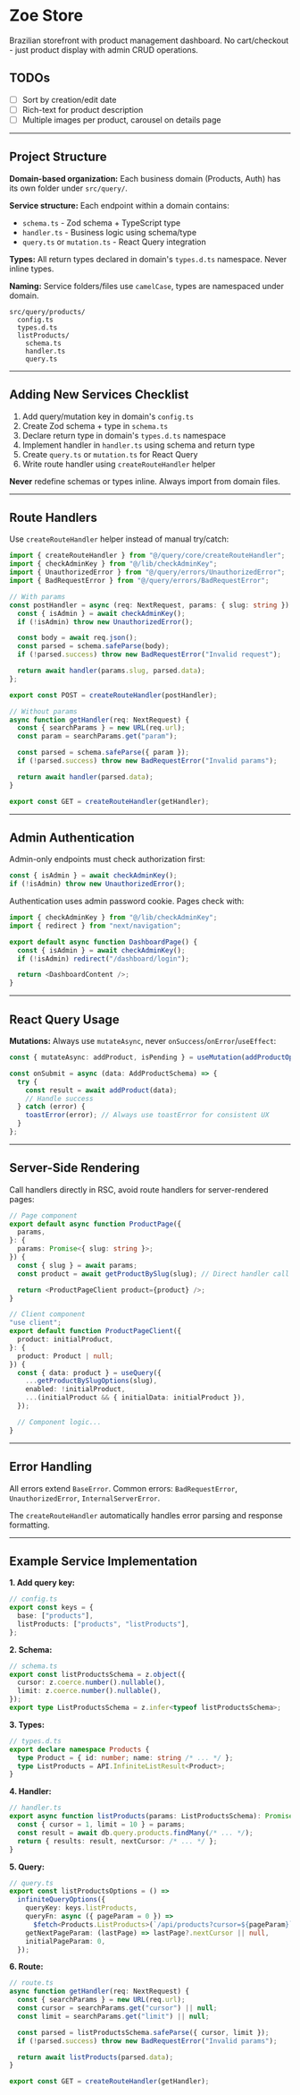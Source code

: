 # Zoe Store

Brazilian storefront with product management dashboard. No cart/checkout - just product display with admin CRUD operations.

## TODOs

- [ ] Sort by creation/edit date
- [ ] Rich-text for product description
- [ ] Multiple images per product, carousel on details page

---

## Project Structure

**Domain-based organization:** Each business domain (Products, Auth) has its own folder under `src/query/`.

**Service structure:** Each endpoint within a domain contains:

- `schema.ts` - Zod schema + TypeScript type
- `handler.ts` - Business logic using schema/type
- `query.ts` or `mutation.ts` - React Query integration

**Types:** All return types declared in domain's `types.d.ts` namespace. Never inline types.

**Naming:** Service folders/files use `camelCase`, types are namespaced under domain.

```
src/query/products/
  config.ts
  types.d.ts
  listProducts/
    schema.ts
    handler.ts
    query.ts
```

---

## Adding New Services Checklist

1. Add query/mutation key in domain's `config.ts`
2. Create Zod schema + type in `schema.ts`
3. Declare return type in domain's `types.d.ts` namespace
4. Implement handler in `handler.ts` using schema and return type
5. Create `query.ts` or `mutation.ts` for React Query
6. Write route handler using `createRouteHandler` helper

**Never** redefine schemas or types inline. Always import from domain files.

---

## Route Handlers

Use `createRouteHandler` helper instead of manual try/catch:

```ts
import { createRouteHandler } from "@/query/core/createRouteHandler";
import { checkAdminKey } from "@/lib/checkAdminKey";
import { UnauthorizedError } from "@/query/errors/UnauthorizedError";
import { BadRequestError } from "@/query/errors/BadRequestError";

// With params
const postHandler = async (req: NextRequest, params: { slug: string }) => {
  const { isAdmin } = await checkAdminKey();
  if (!isAdmin) throw new UnauthorizedError();

  const body = await req.json();
  const parsed = schema.safeParse(body);
  if (!parsed.success) throw new BadRequestError("Invalid request");

  return await handler(params.slug, parsed.data);
};

export const POST = createRouteHandler(postHandler);
```

```ts
// Without params
async function getHandler(req: NextRequest) {
  const { searchParams } = new URL(req.url);
  const param = searchParams.get("param");

  const parsed = schema.safeParse({ param });
  if (!parsed.success) throw new BadRequestError("Invalid params");

  return await handler(parsed.data);
}

export const GET = createRouteHandler(getHandler);
```

---

## Admin Authentication

Admin-only endpoints must check authorization first:

```ts
const { isAdmin } = await checkAdminKey();
if (!isAdmin) throw new UnauthorizedError();
```

Authentication uses admin password cookie. Pages check with:

```ts
import { checkAdminKey } from "@/lib/checkAdminKey";
import { redirect } from "next/navigation";

export default async function DashboardPage() {
  const { isAdmin } = await checkAdminKey();
  if (!isAdmin) redirect("/dashboard/login");

  return <DashboardContent />;
}
```

---

## React Query Usage

**Mutations:** Always use `mutateAsync`, never `onSuccess`/`onError`/`useEffect`:

```ts
const { mutateAsync: addProduct, isPending } = useMutation(addProductOptions());

const onSubmit = async (data: AddProductSchema) => {
  try {
    const result = await addProduct(data);
    // Handle success
  } catch (error) {
    toastError(error); // Always use toastError for consistent UX
  }
};
```

---

## Server-Side Rendering

Call handlers directly in RSC, avoid route handlers for server-rendered pages:

```ts
// Page component
export default async function ProductPage({
  params,
}: {
  params: Promise<{ slug: string }>;
}) {
  const { slug } = await params;
  const product = await getProductBySlug(slug); // Direct handler call

  return <ProductPageClient product={product} />;
}
```

```ts
// Client component
"use client";
export default function ProductPageClient({
  product: initialProduct,
}: {
  product: Product | null;
}) {
  const { data: product } = useQuery({
    ...getProductBySlugOptions(slug),
    enabled: !initialProduct,
    ...(initialProduct && { initialData: initialProduct }),
  });

  // Component logic...
}
```

---

## Error Handling

All errors extend `BaseError`. Common errors: `BadRequestError`, `UnauthorizedError`, `InternalServerError`.

The `createRouteHandler` automatically handles error parsing and response formatting.

---

## Example Service Implementation

**1. Add query key:**

```ts
// config.ts
export const keys = {
  base: ["products"],
  listProducts: ["products", "listProducts"],
};
```

**2. Schema:**

```ts
// schema.ts
export const listProductsSchema = z.object({
  cursor: z.coerce.number().nullable(),
  limit: z.coerce.number().nullable(),
});
export type ListProductsSchema = z.infer<typeof listProductsSchema>;
```

**3. Types:**

```ts
// types.d.ts
export declare namespace Products {
  type Product = { id: number; name: string /* ... */ };
  type ListProducts = API.InfiniteListResult<Product>;
}
```

**4. Handler:**

```ts
// handler.ts
export async function listProducts(params: ListProductsSchema): Promise<Products.ListProducts> {
  const { cursor = 1, limit = 10 } = params;
  const result = await db.query.products.findMany(/* ... */);
  return { results: result, nextCursor: /* ... */ };
}
```

**5. Query:**

```ts
// query.ts
export const listProductsOptions = () =>
  infiniteQueryOptions({
    queryKey: keys.listProducts,
    queryFn: async ({ pageParam = 0 }) =>
      $fetch<Products.ListProducts>(`/api/products?cursor=${pageParam}`),
    getNextPageParam: (lastPage) => lastPage?.nextCursor || null,
    initialPageParam: 0,
  });
```

**6. Route:**

```ts
// route.ts
async function getHandler(req: NextRequest) {
  const { searchParams } = new URL(req.url);
  const cursor = searchParams.get("cursor") || null;
  const limit = searchParams.get("limit") || null;

  const parsed = listProductsSchema.safeParse({ cursor, limit });
  if (!parsed.success) throw new BadRequestError("Invalid params");

  return await listProducts(parsed.data);
}

export const GET = createRouteHandler(getHandler);
```
